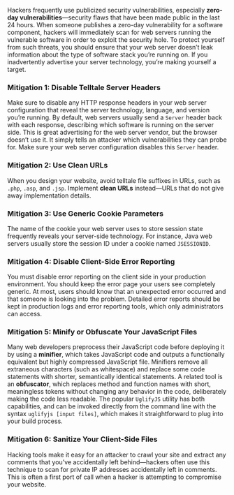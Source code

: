 Hackers frequently use publicized security vulnerabilities, especially **zero-day vulnerabilities**—security flaws that have been made public in the last 24 hours. When someone publishes a zero-day vulnerability for a software component, hackers will immediately scan for web servers running the vulnerable software in order to exploit the security hole. To protect yourself from such threats, you should ensure that your web server doesn’t leak information about the type of software stack you’re running on. If you inadvertently advertise your server technology, you’re making yourself a target.

### Mitigation 1: Disable Telltale Server Headers

Make sure to disable any HTTP response headers in your web server configuration that reveal the server technology, language, and version you’re running. By default, web servers usually send a `Server` header back with each response, describing which software is running on the server side. This is great advertising for the web server vendor, but the browser doesn’t use it. It simply tells an attacker which vulnerabilities they can probe for. Make sure your web server configuration disables this `Server` header.

### Mitigation 2: Use Clean URLs

When you design your website, avoid telltale file suffixes in URLs, such as `.php`, `.asp`, and `.jsp`. Implement **clean URLs** instead—URLs that do not give away implementation details.

### Mitigation 3: Use Generic Cookie Parameters

The name of the cookie your web server uses to store session state frequently reveals your server-side technology. For instance, Java web servers usually store the session ID under a cookie named `JSESSIONID`.

### Mitigation 4: Disable Client-Side Error Reporting

You must disable error reporting on the client side in your production environment. You should keep the error page your users see completely generic. At most, users should know that an unexpected error occurred and that someone is looking into the problem. Detailed error reports should be kept in production logs and error reporting tools, which only administrators can access.

### Mitigation 5: Minify or Obfuscate Your JavaScript Files

Many web developers preprocess their JavaScript code before deploying it by using a **minifier**, which takes JavaScript code and outputs a functionally equivalent but highly compressed JavaScript file. Minifiers remove all extraneous characters (such as whitespace) and replace some code statements with shorter, semantically identical statements. A related tool is an **obfuscator**, which replaces method and function names with short, meaningless tokens without changing any behavior in the code, deliberately making the code less readable. The popular `UglifyJS` utility has both capabilities, and can be invoked directly from the command line with the syntax `uglifyjs [input files]`, which makes it straightforward to plug into your build process.

### Mitigation 6: Sanitize Your Client-Side Files

Hacking tools make it easy for an attacker to crawl your site and extract any comments that you’ve accidentally left behind—hackers often use this technique to scan for private IP addresses accidentally left in comments. This is often a first port of call when a hacker is attempting to compromise your website.







